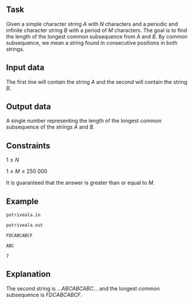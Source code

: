 ## Task

Given a simple character string $A$ with $N$ characters and a periodic and infinite character string $B$ with a period of $M$ characters. The goal is to find the length of the longest common subsequence from $A$ and $B$. By common subsequence, we mean a string found in consecutive positions in both strings.

## Input data

The first line will contain the string $A$ and the second will contain the string $B$.

## Output data

A single number representing the length of the longest common subsequence of the strings $A$ and $B$.

## Constraints

$1 \leq N$

$1 \leq M \leq 250\ 000$

It is guaranteed that the answer is greater than or equal to $M$.

## Example

`potriveala.in`

`potriveala.out`

`FDCABCABCF`

`ABC`

`7`

## Explanation

The second string is $\dots ABCABCABC \dots$ and the longest common subsequence is $FD CABCABC F$.